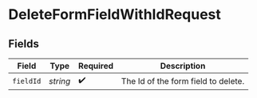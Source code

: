# DeleteFormFieldWithIdRequest


## Fields

| Field                               | Type                                | Required                            | Description                         |
| ----------------------------------- | ----------------------------------- | ----------------------------------- | ----------------------------------- |
| `fieldId`                           | *string*                            | :heavy_check_mark:                  | The Id of the form field to delete. |